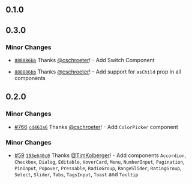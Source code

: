 ## 0.1.0

## 0.3.0

### Minor Changes

- [`888886bb`](https://github.com/chakra-ui/ark/commit/888886bb4b15c52d926caf4294a487c7e1d8d339) Thanks [@cschroeter](https://github.com/cschroeter)! - Add Switch Component

- [`888886bb`](https://github.com/chakra-ui/ark/commit/888886bb4b15c52d926caf4294a487c7e1d8d339) Thanks [@cschroeter](https://github.com/cschroeter)! - Add support for `asChild` prop in all components

## 0.2.0

### Minor Changes

- [#766](https://github.com/chakra-ui/ark/pull/766) [`cd463a6`](https://github.com/chakra-ui/ark/commit/cd463a6475a4af89c348f94446cee4071007c4f0) Thanks [@cschroeter](https://github.com/cschroeter)! - Add `ColorPicker` component

### Minor Changes

- [#59](https://github.com/chakra-ui/ark/pull/59) [`193e640c0`](https://github.com/chakra-ui/ark/commit/193e640c038244870c5801a8525cd806d027b005) Thanks [@TimKolberger](https://github.com/TimKolberger)! - Add components `Accordion`, `Checkbox`, `Dialog`, `Editable`, `HoverCard`, `Menu`, `NumberInput`,
  `Pagination`, `PinInput`, `Popover`, `Pressable`, `RadioGroup`, `RangeSlider`, `RatingGroup`,
  `Select`, `Slider`, `Tabs`, `TagsInput`, `Toast` and `Tooltip`
